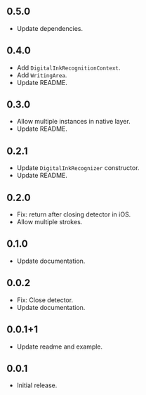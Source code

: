 ## 0.5.0

* Update dependencies.

## 0.4.0

* Add `DigitalInkRecognitionContext`.
* Add `WritingArea`.
* Update README.

## 0.3.0

* Allow multiple instances in native layer.
* Update README.

## 0.2.1

* Update `DigitalInkRecognizer` constructor.
* Update README.

## 0.2.0

* Fix: return after closing detector in iOS.
* Allow multiple strokes.

## 0.1.0

* Update documentation.

## 0.0.2

* Fix: Close detector.
* Update documentation.

## 0.0.1+1

* Update readme and example.

## 0.0.1

* Initial release.
